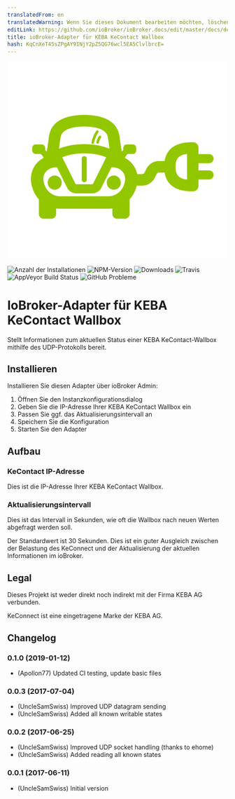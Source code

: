 ```yaml
---
translatedFrom: en
translatedWarning: Wenn Sie dieses Dokument bearbeiten möchten, löschen Sie bitte das Feld "translationsFrom". Andernfalls wird dieses Dokument automatisch erneut übersetzt
editLink: https://github.com/ioBroker/ioBroker.docs/edit/master/docs/de/adapterref/iobroker.kecontact/README.md
title: ioBroker-Adapter für KEBA KeContact Wallbox
hash: KqCnXeT45sZPgAY9INjY2pZ5QG76wcl5EA5ClvlbrcE=
---
```

![Adapter-Logo](../../../en/adapterref/iobroker.kecontact/admin/charger.png)

![Anzahl der Installationen](http://iobroker.live/badges/kecontact-stable.svg)
![NPM-Version](http://img.shields.io/npm/v/iobroker.kecontact.svg)
![Downloads](https://img.shields.io/npm/dm/iobroker.kecontact.svg)
![Travis](https://img.shields.io/travis/UncleSamSwiss/ioBroker.kecontact.svg)
![AppVeyor Build Status](https://img.shields.io/appveyor/ci/UncleSamSwiss/iobroker-kecontact-fxdvr.svg)
![GitHub Probleme](https://img.shields.io/github/issues/UncleSamSwiss/ioBroker.kecontact.svg)

# IoBroker-Adapter für KEBA KeContact Wallbox
Stellt Informationen zum aktuellen Status einer KEBA KeContact-Wallbox mithilfe des UDP-Protokolls bereit.

## Installieren
Installieren Sie diesen Adapter über ioBroker Admin:

1. Öffnen Sie den Instanzkonfigurationsdialog
2. Geben Sie die IP-Adresse Ihrer KEBA KeContact Wallbox ein
3. Passen Sie ggf. das Aktualisierungsintervall an
4. Speichern Sie die Konfiguration
5. Starten Sie den Adapter

## Aufbau
### KeContact IP-Adresse
Dies ist die IP-Adresse Ihrer KEBA KeContact Wallbox.

### Aktualisierungsintervall
Dies ist das Intervall in Sekunden, wie oft die Wallbox nach neuen Werten abgefragt werden soll.

Der Standardwert ist 30 Sekunden. Dies ist ein guter Ausgleich zwischen der Belastung des KeConnect und der Aktualisierung der aktuellen Informationen im ioBroker.

## Legal
Dieses Projekt ist weder direkt noch indirekt mit der Firma KEBA AG verbunden.

KeConnect ist eine eingetragene Marke der KEBA AG.

## Changelog
### 0.1.0 (2019-01-12)
* (Apollon77) Updated CI testing, update basic files

### 0.0.3 (2017-07-04)
* (UncleSamSwiss) Improved UDP datagram sending
* (UncleSamSwiss) Added all known writable states

### 0.0.2 (2017-06-25)
* (UncleSamSwiss) Improved UDP socket handling (thanks to ehome)
* (UncleSamSwiss) Added reading all known states

### 0.0.1 (2017-06-11)
* (UncleSamSwiss) Initial version